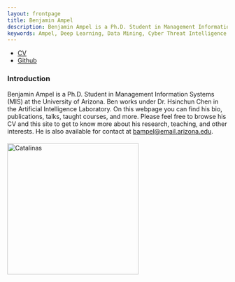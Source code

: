 ```yaml
---
layout: frontpage
title: Benjamin Ampel
description: Benjamin Ampel is a Ph.D. Student in Management Information Systems (MIS) at the University of Arizona. Ben works under Dr. Hsinchun Chen in the Artificial Intelligence Laboratory.
keywords: Ampel, Deep Learning, Data Mining, Cyber Threat Intelligence
---
```


<div class="navbar">
  <div class="navbar-inner">
      <ul class="nav">
          <li><a href="{{ BASE_PATH }}/BAmpel Academic CV.pdf">CV</a></li>
          <li><a href="https://github.com/BenAmpel">Github</a></li>
      </ul>
  </div>
</div>

### Introduction
Benjamin Ampel is a Ph.D. Student in Management Information Systems (MIS) at the University of Arizona. Ben works under Dr. Hsinchun Chen in the Artificial Intelligence Laboratory. On this webpage you can find his bio, publications, talks, taught courses, and more. Please feel free to browse his CV and this site to get to know more about his research, teaching, and other interests. He is also available for contact at bampel@email.arizona.edu.

<div class="container">
<h4><a name="contact"></a></h4>
  <div class="row-fluid">
    <div class="span2">
          <a href="../pics/Capture.PNG">
              <img src="../pics/Capture.PNG" style="width: auto; height: 300px;"
                    title="Catalinas" alt="Catalinas"/></a>
    </div>
  </div>
</div>
